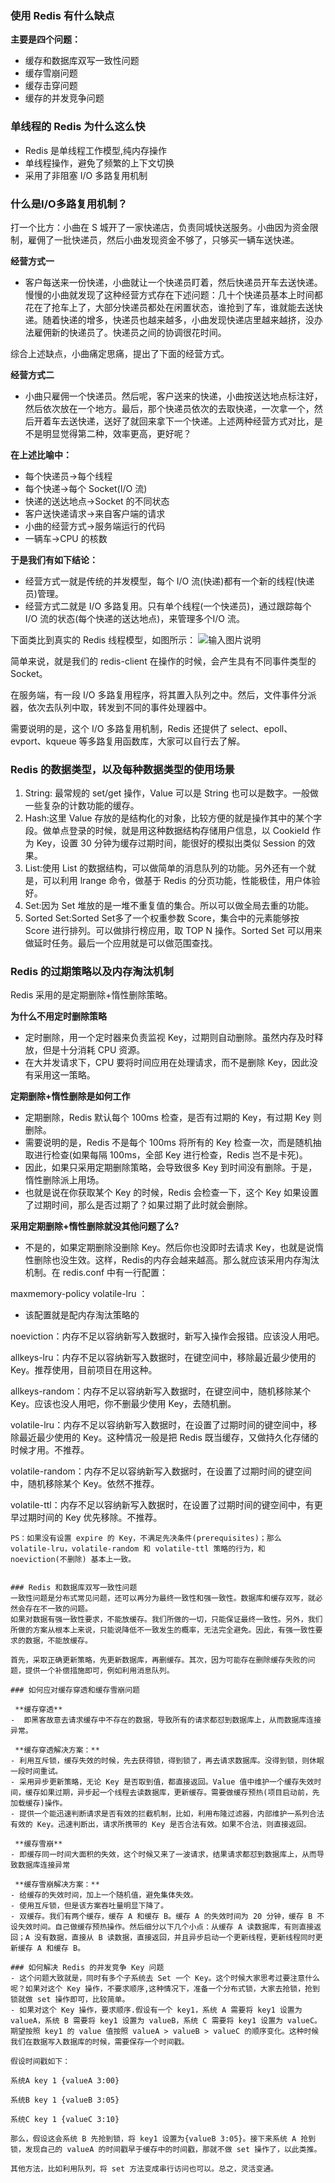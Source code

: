 ### 使用 Redis 有什么缺点
 **主要是四个问题：** 
- 缓存和数据库双写一致性问题
- 缓存雪崩问题
- 缓存击穿问题
- 缓存的并发竞争问题

### 单线程的 Redis 为什么这么快
- Redis 是单线程工作模型,纯内存操作
- 单线程操作，避免了频繁的上下文切换
- 采用了非阻塞 I/O 多路复用机制

### 什么是I/O多路复用机制？
打一个比方：小曲在 S 城开了一家快递店，负责同城快送服务。小曲因为资金限制，雇佣了一批快递员，然后小曲发现资金不够了，只够买一辆车送快递。


 **经营方式一** 
- 客户每送来一份快递，小曲就让一个快递员盯着，然后快递员开车去送快递。慢慢的小曲就发现了这种经营方式存在下述问题：几十个快递员基本上时间都花在了抢车上了，大部分快递员都处在闲置状态，谁抢到了车，谁就能去送快递。随着快递的增多，快递员也越来越多，小曲发现快递店里越来越挤，没办法雇佣新的快递员了。快递员之间的协调很花时间。

综合上述缺点，小曲痛定思痛，提出了下面的经营方式。

 **经营方式二** 
- 小曲只雇佣一个快递员。然后呢，客户送来的快递，小曲按送达地点标注好，然后依次放在一个地方。最后，那个快递员依次的去取快递，一次拿一个，然后开着车去送快递，送好了就回来拿下一个快递。上述两种经营方式对比，是不是明显觉得第二种，效率更高，更好呢？

 **在上述比喻中：** 
- 每个快递员→每个线程
- 每个快递→每个 Socket(I/O 流)
- 快递的送达地点→Socket 的不同状态
- 客户送快递请求→来自客户端的请求
- 小曲的经营方式→服务端运行的代码
- 一辆车→CPU 的核数

 **于是我们有如下结论：** 
- 经营方式一就是传统的并发模型，每个 I/O 流(快递)都有一个新的线程(快递员)管理。
- 经营方式二就是 I/O 多路复用。只有单个线程(一个快递员)，通过跟踪每个 I/O 流的状态(每个快递的送达地点)，来管理多个I/O 流。

下面类比到真实的 Redis 线程模型，如图所示：
![输入图片说明](https://images.gitee.com/uploads/images/2018/0730/140053_b7bf981c_1478371.png "屏幕截图.png")

简单来说，就是我们的 redis-client 在操作的时候，会产生具有不同事件类型的 Socket。

在服务端，有一段 I/O 多路复用程序，将其置入队列之中。然后，文件事件分派器，依次去队列中取，转发到不同的事件处理器中。

需要说明的是，这个 I/O 多路复用机制，Redis 还提供了 select、epoll、evport、kqueue 等多路复用函数库，大家可以自行去了解。


### Redis 的数据类型，以及每种数据类型的使用场景
1. String: 最常规的 set/get 操作，Value 可以是 String 也可以是数字。一般做一些复杂的计数功能的缓存。
1. Hash:这里 Value 存放的是结构化的对象，比较方便的就是操作其中的某个字段。做单点登录的时候，就是用这种数据结构存储用户信息，以 CookieId 作为 Key，设置 30 分钟为缓存过期时间，能很好的模拟出类似 Session 的效果。
1. List:使用 List 的数据结构，可以做简单的消息队列的功能。另外还有一个就是，可以利用 lrange 命令，做基于 Redis 的分页功能，性能极佳，用户体验好。
1. Set:因为 Set 堆放的是一堆不重复值的集合。所以可以做全局去重的功能。
1. Sorted Set:Sorted Set多了一个权重参数 Score，集合中的元素能够按 Score 进行排列。可以做排行榜应用，取 TOP N 操作。Sorted Set 可以用来做延时任务。最后一个应用就是可以做范围查找。

### Redis 的过期策略以及内存淘汰机制
Redis 采用的是定期删除+惰性删除策略。

 **为什么不用定时删除策略** 
- 定时删除，用一个定时器来负责监视 Key，过期则自动删除。虽然内存及时释放，但是十分消耗 CPU 资源。
- 在大并发请求下，CPU 要将时间应用在处理请求，而不是删除 Key，因此没有采用这一策略。

 **定期删除+惰性删除是如何工作** 
- 定期删除，Redis 默认每个 100ms 检查，是否有过期的 Key，有过期 Key 则删除。
- 需要说明的是，Redis 不是每个 100ms 将所有的 Key 检查一次，而是随机抽取进行检查(如果每隔 100ms，全部 Key 进行检查，Redis 岂不是卡死)。
- 因此，如果只采用定期删除策略，会导致很多 Key 到时间没有删除。于是，惰性删除派上用场。
- 也就是说在你获取某个 Key 的时候，Redis 会检查一下，这个 Key 如果设置了过期时间，那么是否过期了？如果过期了此时就会删除。

 **采用定期删除+惰性删除就没其他问题了么?** 
- 不是的，如果定期删除没删除 Key。然后你也没即时去请求 Key，也就是说惰性删除也没生效。这样，Redis的内存会越来越高。那么就应该采用内存淘汰机制。在 redis.conf 中有一行配置：

maxmemory-policy volatile-lru ：

- 该配置就是配内存淘汰策略的

noeviction：内存不足以容纳新写入数据时，新写入操作会报错。应该没人用吧。

allkeys-lru：内存不足以容纳新写入数据时，在键空间中，移除最近最少使用的 Key。推荐使用，目前项目在用这种。

allkeys-random：内存不足以容纳新写入数据时，在键空间中，随机移除某个 Key。应该也没人用吧，你不删最少使用 Key，去随机删。

volatile-lru：内存不足以容纳新写入数据时，在设置了过期时间的键空间中，移除最近最少使用的 Key。这种情况一般是把 Redis 既当缓存，又做持久化存储的时候才用。不推荐。

volatile-random：内存不足以容纳新写入数据时，在设置了过期时间的键空间中，随机移除某个 Key。依然不推荐。

volatile-ttl：内存不足以容纳新写入数据时，在设置了过期时间的键空间中，有更早过期时间的 Key 优先移除。不推荐。
```
PS：如果没有设置 expire 的 Key，不满足先决条件(prerequisites)；那么 volatile-lru，volatile-random 和 volatile-ttl 策略的行为，和 noeviction(不删除) 基本上一致。


### Redis 和数据库双写一致性问题
一致性问题是分布式常见问题，还可以再分为最终一致性和强一致性。数据库和缓存双写，就必然会存在不一致的问题。
如果对数据有强一致性要求，不能放缓存。我们所做的一切，只能保证最终一致性。另外，我们所做的方案从根本上来说，只能说降低不一致发生的概率，无法完全避免。因此，有强一致性要求的数据，不能放缓存。

首先，采取正确更新策略，先更新数据库，再删缓存。其次，因为可能存在删除缓存失败的问题，提供一个补偿措施即可，例如利用消息队列。

### 如何应对缓存穿透和缓存雪崩问题

 **缓存穿透**
-  即黑客故意去请求缓存中不存在的数据，导致所有的请求都怼到数据库上，从而数据库连接异常。

 **缓存穿透解决方案：** 
- 利用互斥锁，缓存失效的时候，先去获得锁，得到锁了，再去请求数据库。没得到锁，则休眠一段时间重试。
- 采用异步更新策略，无论 Key 是否取到值，都直接返回。Value 值中维护一个缓存失效时间，缓存如果过期，异步起一个线程去读数据库，更新缓存。需要做缓存预热(项目启动前，先加载缓存)操作。
- 提供一个能迅速判断请求是否有效的拦截机制，比如，利用布隆过滤器，内部维护一系列合法有效的 Key。迅速判断出，请求所携带的 Key 是否合法有效。如果不合法，则直接返回。

 **缓存雪崩** 
- 即缓存同一时间大面积的失效，这个时候又来了一波请求，结果请求都怼到数据库上，从而导致数据库连接异常
 
 **缓存雪崩解决方案：** 
- 给缓存的失效时间，加上一个随机值，避免集体失效。
- 使用互斥锁，但是该方案吞吐量明显下降了。
- 双缓存。我们有两个缓存，缓存 A 和缓存 B。缓存 A 的失效时间为 20 分钟，缓存 B 不设失效时间。自己做缓存预热操作。然后细分以下几个小点：从缓存 A 读数据库，有则直接返回；A 没有数据，直接从 B 读数据，直接返回，并且异步启动一个更新线程，更新线程同时更新缓存 A 和缓存 B。

### 如何解决 Redis 的并发竞争 Key 问题
- 这个问题大致就是，同时有多个子系统去 Set 一个 Key。这个时候大家思考过要注意什么呢？如果对这个 Key 操作，不要求顺序,这种情况下，准备一个分布式锁，大家去抢锁，抢到锁就做 set 操作即可，比较简单。
- 如果对这个 Key 操作，要求顺序.假设有一个 key1，系统 A 需要将 key1 设置为 valueA，系统 B 需要将 key1 设置为 valueB，系统 C 需要将 key1 设置为 valueC。期望按照 key1 的 value 值按照 valueA > valueB > valueC 的顺序变化。这种时候我们在数据写入数据库的时候，需要保存一个时间戳。

假设时间戳如下：

系统A key 1 {valueA 3:00}

系统B key 1 {valueB 3:05}

系统C key 1 {valueC 3:10}

那么，假设这会系统 B 先抢到锁，将 key1 设置为{valueB 3:05}。接下来系统 A 抢到锁，发现自己的 valueA 的时间戳早于缓存中的时间戳，那就不做 set 操作了，以此类推。

其他方法，比如利用队列，将 set 方法变成串行访问也可以。总之，灵活变通。


